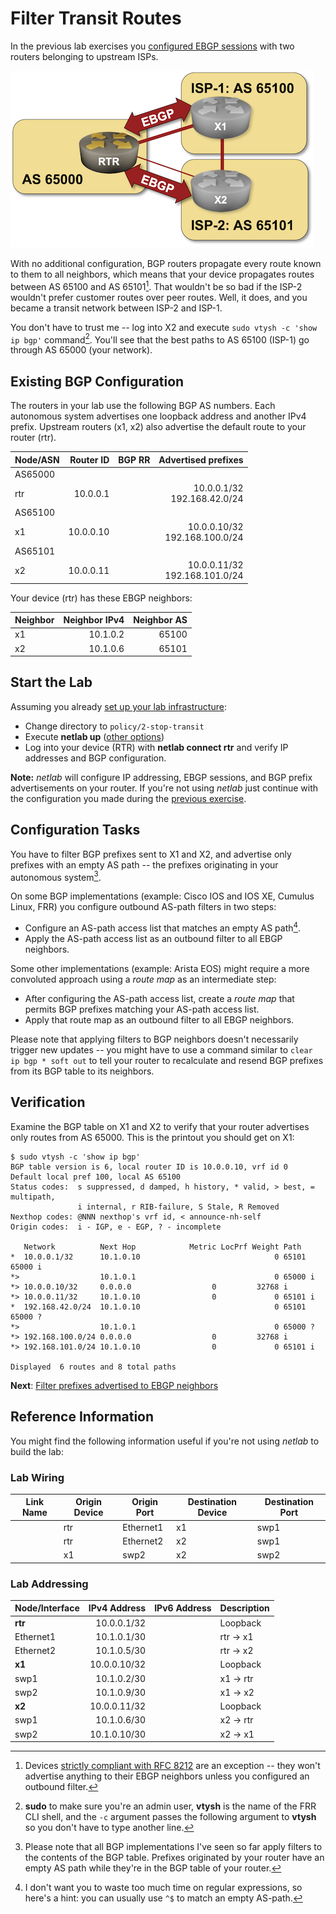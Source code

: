 # Filter Transit Routes

In the previous lab exercises you [configured EBGP sessions](../basic/2-multihomed.md) with two routers belonging to upstream ISPs.

![Lab topology](topology-stop-transit.png)

With no additional configuration, BGP routers propagate every route known to them to all neighbors, which means that your device propagates routes between AS 65100 and AS 65101[^EF]. That wouldn't be so bad if the ISP-2 wouldn't prefer customer routes over peer routes. Well, it does, and you became a transit network between ISP-2 and ISP-1.

You don't have to trust me -- log into X2 and execute `sudo vtysh -c 'show ip bgp'` command[^VT]. You'll see that the best paths to AS 65100 (ISP-1) go through AS 65000 (your network).

[^EF]: Devices [strictly compliant with RFC 8212](https://blog.ipspace.net/2023/06/default-ebgp-policy-rfc-8212.html) are an exception -- they won't advertise anything to their EBGP neighbors unless you configured an outbound filter.

[^VT]: **sudo** to make sure you're an admin user, **vtysh** is the name of the FRR CLI shell, and the `-c` argument passes the following argument to **vtysh** so you don't have to type another line.

## Existing BGP Configuration

The routers in your lab use the following BGP AS numbers. Each autonomous system advertises one loopback address and another IPv4 prefix. Upstream routers (x1, x2) also advertise the default route to your router (rtr).

| Node/ASN | Router ID | BGP RR | Advertised prefixes |
|----------|----------:|--------|--------------------:|
| AS65000 |||
| rtr | 10.0.0.1 |  | 10.0.0.1/32<br>192.168.42.0/24 |
| AS65100 |||
| x1 | 10.0.0.10 |  | 10.0.0.10/32<br>192.168.100.0/24 |
| AS65101 |||
| x2 | 10.0.0.11 |  | 10.0.0.11/32<br>192.168.101.0/24 |

Your device (rtr) has these EBGP neighbors:

| Neighbor | Neighbor IPv4 | Neighbor AS |
|----------|--------------:|------------:|
| x1 | 10.1.0.2 | 65100 |
| x2 | 10.1.0.6 | 65101 |

## Start the Lab

Assuming you already [set up your lab infrastructure](../1-setup.md):

* Change directory to `policy/2-stop-transit`
* Execute **netlab up** ([other options](../2-manual.md))
* Log into your device (RTR) with **netlab connect rtr** and verify IP addresses and BGP configuration.

**Note:** *netlab* will configure IP addressing, EBGP sessions, and BGP prefix advertisements on your router. If you're not using *netlab* just continue with the configuration you made during the [previous exercise](1-weights.md).

## Configuration Tasks

You have to filter BGP prefixes sent to X1 and X2, and advertise only prefixes with an empty AS path -- the prefixes originating in your autonomous system[^FT].

[^FT]: Please note that all BGP implementations I've seen so far apply filters to the contents of the BGP table. Prefixes originated by your router have an empty AS path while they're in the BGP table of your router.

On some BGP implementations (example: Cisco IOS and IOS XE, Cumulus Linux, FRR) you configure outbound AS-path filters in two steps:

* Configure an AS-path access list that matches an empty AS path[^RE].
* Apply the AS-path access list as an outbound filter to all EBGP neighbors.

[^RE]: I don't want you to waste too much time on regular expressions, so here's a hint: you can usually use `^$` to match an empty AS-path.

Some other implementations (example: Arista EOS) might require a more convoluted approach using a *route map* as an intermediate step:

* After configuring the AS-path access list, create a *route map* that permits BGP prefixes matching your AS-path access list.
* Apply that route map as an outbound filter to all EBGP neighbors.

Please note that applying filters to BGP neighbors doesn't necessarily trigger new updates -- you might have to use a command similar to `clear ip bgp * soft out` to tell your router to recalculate and resend BGP prefixes from its BGP table to its neighbors.

## Verification

Examine the BGP table on X1 and X2 to verify that your router advertises only routes from AS 65000. This is the printout you should get on X1:

```
$ sudo vtysh -c 'show ip bgp'
BGP table version is 6, local router ID is 10.0.0.10, vrf id 0
Default local pref 100, local AS 65100
Status codes:  s suppressed, d damped, h history, * valid, > best, = multipath,
               i internal, r RIB-failure, S Stale, R Removed
Nexthop codes: @NNN nexthop's vrf id, < announce-nh-self
Origin codes:  i - IGP, e - EGP, ? - incomplete

   Network          Next Hop            Metric LocPrf Weight Path
*  10.0.0.1/32      10.1.0.10                              0 65101 65000 i
*>                  10.1.0.1                               0 65000 i
*> 10.0.0.10/32     0.0.0.0                  0         32768 i
*> 10.0.0.11/32     10.1.0.10                0             0 65101 i
*  192.168.42.0/24  10.1.0.10                              0 65101 65000 ?
*>                  10.1.0.1                               0 65000 ?
*> 192.168.100.0/24 0.0.0.0                  0         32768 i
*> 192.168.101.0/24 10.1.0.10                0             0 65101 i

Displayed  6 routes and 8 total paths
```

**Next**: [Filter prefixes advertised to EBGP neighbors](3-prefix.md)

## Reference Information

You might find the following information useful if you're not using _netlab_ to build the lab:

### Lab Wiring

| Link Name       | Origin Device | Origin Port | Destination Device | Destination Port |
|-----------------|---------------|-------------|--------------------|------------------|
|  | rtr | Ethernet1 | x1 | swp1 |
|  | rtr | Ethernet2 | x2 | swp1 |
|  | x1 | swp2 | x2 | swp2 |

### Lab Addressing

| Node/Interface | IPv4 Address | IPv6 Address | Description |
|----------------|-------------:|-------------:|-------------|
| **rtr** |  10.0.0.1/32 |  | Loopback |
| Ethernet1 | 10.1.0.1/30 |  | rtr -> x1 |
| Ethernet2 | 10.1.0.5/30 |  | rtr -> x2 |
| **x1** |  10.0.0.10/32 |  | Loopback |
| swp1 | 10.1.0.2/30 |  | x1 -> rtr |
| swp2 | 10.1.0.9/30 |  | x1 -> x2 |
| **x2** |  10.0.0.11/32 |  | Loopback |
| swp1 | 10.1.0.6/30 |  | x2 -> rtr |
| swp2 | 10.1.0.10/30 |  | x2 -> x1 |
